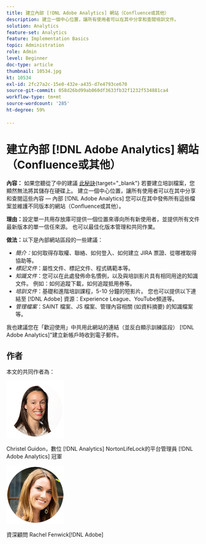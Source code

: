```yaml
---
title: 建立內部 [!DNL Adobe Analytics] 網站（Confluence或其他）
description: 建立一個中心位置，讓所有使用者可以在其中分享和查閱培訓文件。
solution: Analytics
feature-set: Analytics
feature: Implementation Basics
topic: Administration
role: Admin
level: Beginner
doc-type: article
thumbnail: 10534.jpg
kt: 10534
exl-id: 2fc27a2c-15e0-432e-a435-d7e4793ce670
source-git-commit: 058d26bd99ab060df3633fb32f1232f534881ca4
workflow-type: tm+mt
source-wordcount: '285'
ht-degree: 59%

---
```


# 建立內部 [!DNL Adobe Analytics] 網站（Confluence或其他）

**內容：** 如果您聽從了中的建議 [此秘訣](create-basic-videos-and-training.md){target="_blank"} 若要建立培訓檔案，您顯然無法將其儲存在硬碟上。 建立一個中心位置，讓所有使用者可以在其中分享和查閱這些內容 — 內部 [!DNL Adobe Analytics] 您可以在其中發佈所有這些檔案並維護不同版本的網站（Confluence或其他）。

**理由：**&#x200B;設定單一共用存放庫可提供一個位置來導向所有新使用者，並提供所有文件最新版本的單一信任來源。 也可以最佳化版本管理和共同作業。

**做法：**&#x200B;以下是內部網站區段的一些建議：

* _簡介：_&#x200B;如何取得存取權、聯絡、如何登入、如何建立 JIRA 票證、從哪裡取得協助等。
* _標記文件_：屬性文件、標記文件、程式碼範本等。
* _知識文件_：您可以在此處發佈命名慣例，以及與培訓影片具有相同用途的知識文件。 例如：如何追蹤下載，如何追蹤抵用券等。
* _培訓文件_：基礎和進階培訓課程，5-10 分鐘的短影片。 您也可以提供以下連結至 [!DNL Adobe] 資源：Experience League、YouTube頻道等。
* _管理檔案_：SAINT 檔案、JS 檔案、管理內容相關 (如資料摘要) 的知識檔案等。

我也建議您在「歡迎使用」中共用此網站的連結（並反白顯示訓練區段） [!DNL Adobe Analytics]&quot;建立新帳戶時收到電子郵件。


## 作者

本文的共同作者為：

![Christel Guidon](assets/Christel-Headshot-150.png)

Christel Guidon，數位 [!DNL Analytics] NortonLifeLock的平台管理員
[!DNL Adobe Analytics] 冠軍

![Rachel Fenwick](assets/Rachel-Fenwick-150.png)

 資深顧問 Rachel Fenwick[!DNL Adobe]

